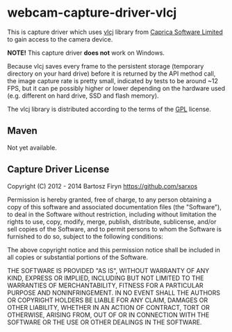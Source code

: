 # webcam-capture-driver-vlcj

This is capture driver which uses [vlcj](http://www.capricasoftware.co.uk/projects/vlcj/index.html) 
library from [Caprica Software Limited](http://www.capricasoftware.co.uk/)
to gain access to the camera device.

**NOTE!** This capture driver **does not** work on Windows.

Because vlcj saves every frame to the persistent storage (temporary directory on your hard drive)
before it is returned by the API method call, 
the image capture rate is pretty small, indicated by tests to be around ~12 FPS, but it can pe 
possibly higher or lower depending on the hardware used (e.g. different on hard drive, SSD and
flash memory).

The vlcj library is distributed according to the terms of the [GPL](http://www.gnu.org/licenses/gpl.html) license.

## Maven

Not yet available.

## Capture Driver License

Copyright (C) 2012 - 2014 Bartosz Firyn <https://github.com/sarxos>

Permission is hereby granted, free of charge, to any person obtaining a copy of this software and associated documentation files (the "Software"), to deal in the Software without restriction, including without limitation the rights to use, copy, modify, merge, publish, distribute, sublicense, and/or sell copies of the Software, and to permit persons to whom the Software is furnished to do so, subject to the following conditions:

The above copyright notice and this permission notice shall be included in all copies or substantial portions of the Software.

THE SOFTWARE IS PROVIDED "AS IS", WITHOUT WARRANTY OF ANY KIND, EXPRESS OR IMPLIED, INCLUDING BUT NOT LIMITED TO THE WARRANTIES OF MERCHANTABILITY, FITNESS FOR A PARTICULAR PURPOSE AND NONINFRINGEMENT. IN NO EVENT SHALL THE AUTHORS OR COPYRIGHT HOLDERS BE LIABLE FOR ANY CLAIM, DAMAGES OR OTHER LIABILITY, WHETHER IN AN ACTION OF CONTRACT, TORT OR OTHERWISE, ARISING FROM, OUT OF OR IN CONNECTION WITH THE SOFTWARE OR THE USE OR OTHER DEALINGS IN THE SOFTWARE.

